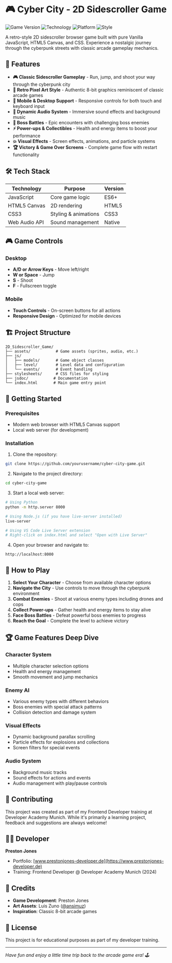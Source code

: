 # 🎮 Cyber City - 2D Sidescroller Game

![Game Version](https://img.shields.io/badge/Version-1.0-blue)
![Technology](https://img.shields.io/badge/Tech-Vanilla%20JavaScript-yellow)
![Platform](https://img.shields.io/badge/Platform-Browser-green)
![Style](https://img.shields.io/badge/Art%20Style-8--Bit%20Pixel-purple)

A retro-style 2D sidescroller browser game built with pure Vanilla JavaScript, HTML5 Canvas, and CSS. Experience a nostalgic journey through the cyberpunk streets with classic arcade gameplay mechanics.

## 🎯 Features

- **🎮 Classic Sidescroller Gameplay** - Run, jump, and shoot your way through the cyberpunk city
- **🎨 Retro Pixel Art Style** - Authentic 8-bit graphics reminiscent of classic arcade games  
- **📱 Mobile & Desktop Support** - Responsive controls for both touch and keyboard input
- **🎵 Dynamic Audio System** - Immersive sound effects and background music
- **👾 Boss Battles** - Epic encounters with challenging boss enemies
- **⚡ Power-ups & Collectibles** - Health and energy items to boost your performance
- **💥 Visual Effects** - Screen effects, animations, and particle systems
- **🏆 Victory & Game Over Screens** - Complete game flow with restart functionality

## 🛠️ Tech Stack

| Technology | Purpose | Version |
|------------|---------|---------|
| JavaScript | Core game logic | ES6+ |
| HTML5 Canvas | 2D rendering | HTML5 |
| CSS3 | Styling & animations | CSS3 |
| Web Audio API | Sound management | Native |

## 🎮 Game Controls

### Desktop
- **A/D or Arrow Keys** - Move left/right
- **W or Space** - Jump
- **S** - Shoot
- **F** - Fullscreen toggle

### Mobile
- **Touch Controls** - On-screen buttons for all actions
- **Responsive Design** - Optimized for mobile devices

## 🏗️ Project Structure

```
2D_Sidescroller_Game/
├── assets/           # Game assets (sprites, audio, etc.)
├── js/
│   ├── models/       # Game object classes
│   ├── level/        # Level data and configuration
│   └── events/       # Event handling
├── stylesheets/      # CSS files for styling
├── jsdoc/           # Documentation
└── index.html       # Main game entry point
```

## 🚀 Getting Started

### Prerequisites
- Modern web browser with HTML5 Canvas support
- Local web server (for development)

### Installation

1. Clone the repository:
```bash
git clone https://github.com/yourusername/cyber-city-game.git
```

2. Navigate to the project directory:
```bash
cd cyber-city-game
```

3. Start a local web server:
```bash
# Using Python
python -m http.server 8000

# Using Node.js (if you have live-server installed)
live-server

# Using VS Code Live Server extension
# Right-click on index.html and select "Open with Live Server"
```

4. Open your browser and navigate to:
```
http://localhost:8000
```

## 🎲 How to Play

1. **Select Your Character** - Choose from available character options
2. **Navigate the City** - Use controls to move through the cyberpunk environment  
3. **Combat Enemies** - Shoot at various enemy types including drones and cops
4. **Collect Power-ups** - Gather health and energy items to stay alive
5. **Face Boss Battles** - Defeat powerful boss enemies to progress
6. **Reach the Goal** - Complete the level to achieve victory

## 🏆 Game Features Deep Dive

### Character System
- Multiple character selection options
- Health and energy management
- Smooth movement and jump mechanics

### Enemy AI
- Various enemy types with different behaviors
- Boss enemies with special attack patterns
- Collision detection and damage system

### Visual Effects
- Dynamic background parallax scrolling
- Particle effects for explosions and collections
- Screen filters for special events

### Audio System
- Background music tracks
- Sound effects for actions and events
- Audio management with play/pause controls

## 🤝 Contributing

This project was created as part of my Frontend Developer training at Developer Academy Munich. While it's primarily a learning project, feedback and suggestions are always welcome!

## 👨‍💻 Developer

**Preston Jones**
- Portfolio: [www.prestonjones-developer.de](https://www.prestonjones-developer.de)
- Training: Frontend Developer @ Developer Academy Munich (2024)

## 🎨 Credits

- **Game Development**: Preston Jones
- **Art Assets**: Luis Zuno ([@ansimuz](https://ansimuz.com/))
- **Inspiration**: Classic 8-bit arcade games

## 📄 License

This project is for educational purposes as part of my developer training.

---

*Have fun and enjoy a little time trip back to the arcade game era! 🕹️*
